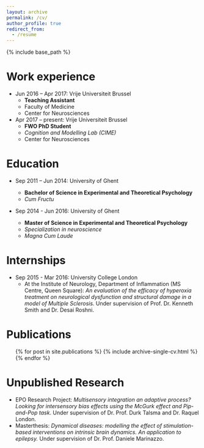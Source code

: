 ```yaml
---
layout: archive
permalink: /cv/
author_profile: true
redirect_from:
  - /resume
---
```

 {% include base_path %}
 
Work experience
======
- Jun 2016 – Apr 2017: Vrije Universiteit Brussel
  - **Teaching Assistant**
  - Faculty of Medicine
  - Center for Neurosciences
- Apr 2017 – present: Vrije Universiteit Brussel
  - **FWO PhD Student**
  - *Cognition and Modelling Lab (CIME)*
  - Center for Neurosciences

Education
======
- Sep 2011 – Jun 2014: University of Ghent
  - **Bachelor of Science in Experimental and Theoretical Psychology**
  - *Cum Fructu*

- Sep 2014 - Jun 2016: University of Ghent
  - **Master of Science in Experimental and Theoretical Psychology**
  - *Specialization in neuroscience*
  - *Magna Cum Laude*
  
Internships
======
* Sep 2015 - Mar 2016: University College London
  - At the Institute of Neurology, Department of Inflammation (MS Centre, Queen Square): *An evaluation of   the efficacy of hyperoxia treatment on neurological dysfunction and structural damage in a model of Multiple Sclerosis.* Under supervision of Prof. Dr. Kenneth Smith and Dr. Desai Roshni.

Publications
======
  <ul>{% for post in site.publications %}
    {% include archive-single-cv.html %}
  {% endfor %}</ul>
  
Unpublished Research
======
- EPO Research Project: *Multisensory integration an adaptive process? Looking for intersensory bias effects using the McGurk effect and Pip-and-Pop task*. Under supervision of Dr. Prof. Durk Talsma and Dr. Raquel London.
- Masterthesis: *Dynamical diseases: modelling the effect of stimulation-based interventions on intrinsic brain dynamics. An application to epilepsy.* Under supervision of Dr. Prof. Daniele Marinazzo.

